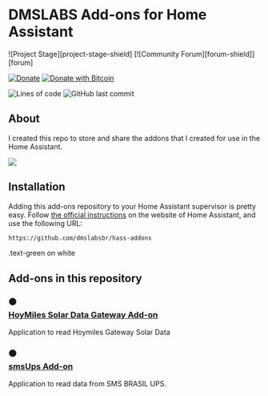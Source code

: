 # DMSLABS Add-ons for Home Assistant

![Project Stage][project-stage-shield]
[![Community Forum][forum-shield]][forum]

[![Donate](https://img.shields.io/badge/Donate-PayPal-green.svg)](https://www.paypal.com/cgi-bin/webscr?cmd=_s-xclick&hosted_button_id=9S3JYKPHR3XQ6)
[![Donate with Bitcoin](https://en.cryptobadges.io/badge/micro/1MAC9RBnPYT9ua1zsgvhwfRoASTBKr4QL8)](https://www.blockchain.com/btc/address/1MAC9RBnPYT9ua1zsgvhwfRoASTBKr4QL8)

<img alt="Lines of code" src="https://img.shields.io/tokei/lines/github/dmslabsbr/hass-addons">
<img alt="GitHub last commit" src="https://img.shields.io/github/last-commit/dmslabsbr/hass-addons">

## About

I created this repo to store and share the addons that I created for use in the Home Assistant.


<a href="https://www.buymeacoffee.com/dmslabs"><img src="https://img.buymeacoffee.com/button-api/?text=Buy me a pizza&emoji=🍕&slug=dmslabs&button_colour=FFDD00&font_colour=000000&font_family=Cookie&outline_colour=000000&coffee_colour=ffffff"></a>



## Installation

Adding this add-ons repository to your Home Assistant supervisor is
pretty easy. Follow [the official instructions]((https://www.home-assistant.io/common-tasks/os#installing-third-party-add-ons)) on the
website of Home Assistant, and use the following URL:

```txt
https://github.com/dmslabsbr/hass-addons
```
<div class="text-green mb-2 ml-4">
  .text-green on white
</div>

## Add-ons in this repository

### <div class="text-purple">⚫</div> [HoyMiles Solar Data Gateway Add-on](https://github.com/dmslabsbr/hoymiles)
Application to read Hoymiles Gateway Solar Data

### <div class="text-green">⚫</div> [smsUps Add-on](https://github.com/dmslabsbr/smsUps)
Application to read data from SMS BRASIL UPS.